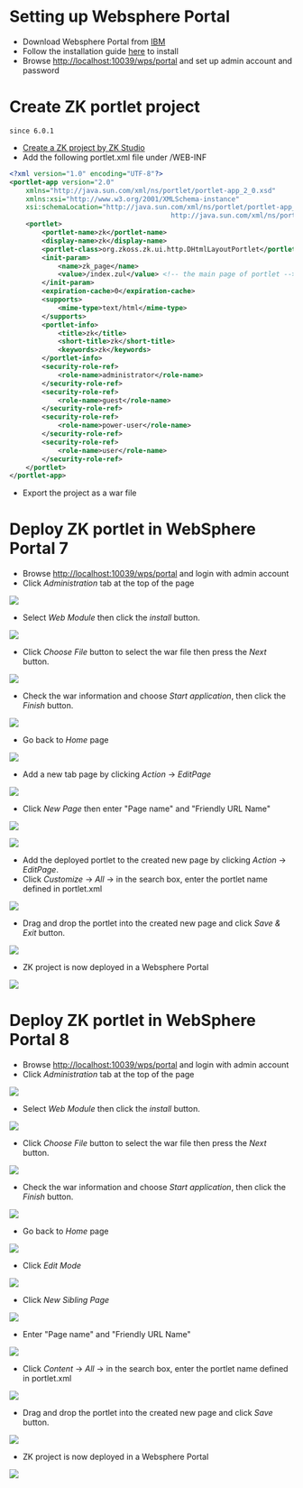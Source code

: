 # Setting up Websphere Portal

- Download Websphere Portal from
  [IBM](http://www14.software.ibm.com/webapp/download/byproduct.jsp?pgel=ibmhzn1&cm_re=masthead-_-supdl-_-dl-trials)
- Follow the installation guide
  [here](http://www-10.lotus.com/ldd/portalwiki.nsf/dx/Installing_wp7)
  to install
- Browse <http://localhost:10039/wps/portal> and set up admin account
  and password

# Create ZK portlet project

`since 6.0.1`

- [Create a ZK project by ZK
  Studio](Quick_Start/Create_and_Run_Your_First_ZK_Application_with_Eclipse_and_ZK_Studio)
- Add the following portlet.xml file under /WEB-INF

``` xml
<?xml version="1.0" encoding="UTF-8"?>
<portlet-app version="2.0"
    xmlns="http://java.sun.com/xml/ns/portlet/portlet-app_2_0.xsd"
    xmlns:xsi="http://www.w3.org/2001/XMLSchema-instance"
    xsi:schemaLocation="http://java.sun.com/xml/ns/portlet/portlet-app_2_0.xsd 
                                        http://java.sun.com/xml/ns/portlet/portlet-app_2_0.xsd">
    <portlet>
        <portlet-name>zk</portlet-name>
        <display-name>zk</display-name>
        <portlet-class>org.zkoss.zk.ui.http.DHtmlLayoutPortlet</portlet-class>
        <init-param>
            <name>zk_page</name>
            <value>/index.zul</value> <!-- the main page of portlet -->
        </init-param>
        <expiration-cache>0</expiration-cache>
        <supports>
            <mime-type>text/html</mime-type>
        </supports>
        <portlet-info>
            <title>zk</title>
            <short-title>zk</short-title>
            <keywords>zk</keywords>
        </portlet-info>
        <security-role-ref>
            <role-name>administrator</role-name>
        </security-role-ref>
        <security-role-ref>
            <role-name>guest</role-name>
        </security-role-ref>
        <security-role-ref>
            <role-name>power-user</role-name>
        </security-role-ref>
        <security-role-ref>
            <role-name>user</role-name>
        </security-role-ref>
    </portlet>
</portlet-app>
```

- Export the project as a war file

# Deploy ZK portlet in WebSphere Portal 7

- Browse <http://localhost:10039/wps/portal> and login with admin
  account
- Click *Administration* tab at the top of the page

  
![](images/websphere01.png)

- Select *Web Module* then click the *install* button.

  
![](images/websphere02.png)

- Click *Choose File* button to select the war file then press the
  *Next* button.

  
![](images/websphere03.png)

- Check the war information and choose *Start application*, then click
  the *Finish* button.

  
![](images/websphere04.png)

- Go back to *Home* page

  
![](images/websphere05.png)

- Add a new tab page by clicking *Action* -\> *EditPage*

  
![](images/websphere06.png)

- Click *New Page* then enter "Page name" and "Friendly URL Name"

  
![](images/websphere07.png)

![](images/websphere08.png)

- Add the deployed portlet to the created new page by clicking *Action*
  -\> *EditPage*.
- Click *Customize* -\> *All* -\> in the search box, enter the portlet
  name defined in portlet.xml

  
![](images/websphere09.png)

- Drag and drop the portlet into the created new page and click *Save &
  Exit* button.

  
![](images/websphere10.png)

- ZK project is now deployed in a Websphere Portal

  
![](images/websphere11.png)

# Deploy ZK portlet in WebSphere Portal 8

- Browse <http://localhost:10039/wps/portal> and login with admin
  account
- Click *Administration* tab at the top of the page

  

![](images/websphere_v8_01.png)



- Select *Web Module* then click the *install* button.

  

![](images/websphere_v8_02.png)



- Click *Choose File* button to select the war file then press the
  *Next* button.

  

![](images/websphere_v8_03.png)



- Check the war information and choose *Start application*, then click
  the *Finish* button.

  

![](images/websphere_v8_04.png)



- Go back to *Home* page

  

![](images/websphere_v8_05.png)



- Click *Edit Mode*

  

![](images/websphere_v8_06.png)



- Click *New Sibling Page*

  

![](images/websphere_v8_07.png)



- Enter "Page name" and "Friendly URL Name"

  

![](images/websphere_v8_08.png)



- Click *Content* -\> *All* -\> in the search box, enter the portlet
  name defined in portlet.xml

  

![](images/websphere_v8_09.png)



- Drag and drop the portlet into the created new page and click *Save*
  button.

  

![](images/websphere_v8_10.png)



- ZK project is now deployed in a Websphere Portal

  

![](images/websphere_v8_11.png)




